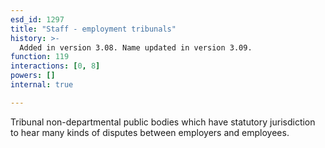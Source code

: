 ```yaml
---
esd_id: 1297
title: "Staff - employment tribunals"
history: >-
  Added in version 3.08. Name updated in version 3.09.
function: 119
interactions: [0, 8]
powers: []
internal: true

---
```


Tribunal non-departmental public bodies which have statutory jurisdiction to hear many kinds of disputes between employers and employees.

